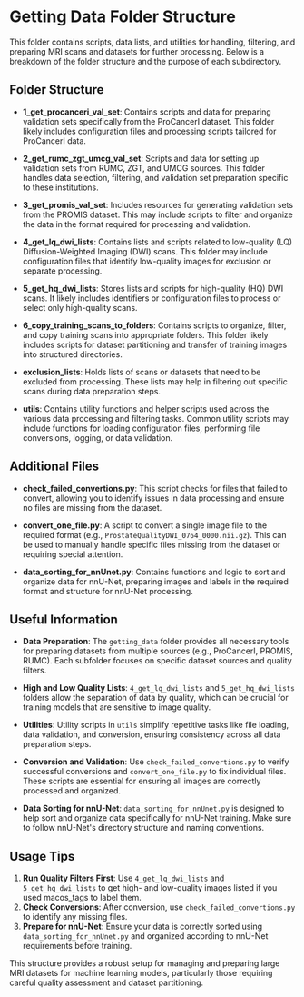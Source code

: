 # Getting Data Folder Structure

This folder contains scripts, data lists, and utilities for handling, filtering, and preparing MRI scans and datasets for further processing. Below is a breakdown of the folder structure and the purpose of each subdirectory.

## Folder Structure

- **1_get_procanceri_val_set**: Contains scripts and data for preparing validation sets specifically from the ProCancerI dataset. This folder likely includes configuration files and processing scripts tailored for ProCancerI data.


- **2_get_rumc_zgt_umcg_val_set**: Scripts and data for setting up validation sets from RUMC, ZGT, and UMCG sources. This folder handles data selection, filtering, and validation set preparation specific to these institutions.


- **3_get_promis_val_set**: Includes resources for generating validation sets from the PROMIS dataset. This may include scripts to filter and organize the data in the format required for processing and validation.


- **4_get_lq_dwi_lists**: Contains lists and scripts related to low-quality (LQ) Diffusion-Weighted Imaging (DWI) scans. This folder may include configuration files that identify low-quality images for exclusion or separate processing.


- **5_get_hq_dwi_lists**: Stores lists and scripts for high-quality (HQ) DWI scans. It likely includes identifiers or configuration files to process or select only high-quality scans.


- **6_copy_training_scans_to_folders**: Contains scripts to organize, filter, and copy training scans into appropriate folders. This folder likely includes scripts for dataset partitioning and transfer of training images into structured directories.


- **exclusion_lists**: Holds lists of scans or datasets that need to be excluded from processing. These lists may help in filtering out specific scans during data preparation steps.


- **utils**: Contains utility functions and helper scripts used across the various data processing and filtering tasks. Common utility scripts may include functions for loading configuration files, performing file conversions, logging, or data validation.

## Additional Files

- **check_failed_convertions.py**: This script checks for files that failed to convert, allowing you to identify issues in data processing and ensure no files are missing from the dataset.


- **convert_one_file.py**: A script to convert a single image file to the required format (e.g., `ProstateQualityDWI_0764_0000.nii.gz`). This can be used to manually handle specific files missing from the dataset or requiring special attention.


- **data_sorting_for_nnUnet.py**: Contains functions and logic to sort and organize data for nnU-Net, preparing images and labels in the required format and structure for nnU-Net processing.

## Useful Information

- **Data Preparation**: The `getting_data` folder provides all necessary tools for preparing datasets from multiple sources (e.g., ProCancerI, PROMIS, RUMC). Each subfolder focuses on specific dataset sources and quality filters.


- **High and Low Quality Lists**: `4_get_lq_dwi_lists` and `5_get_hq_dwi_lists` folders allow the separation of data by quality, which can be crucial for training models that are sensitive to image quality.


- **Utilities**: Utility scripts in `utils` simplify repetitive tasks like file loading, data validation, and conversion, ensuring consistency across all data preparation steps.


- **Conversion and Validation**: Use `check_failed_convertions.py` to verify successful conversions and `convert_one_file.py` to fix individual files. These scripts are essential for ensuring all images are correctly processed and organized.


- **Data Sorting for nnU-Net**: `data_sorting_for_nnUnet.py` is designed to help sort and organize data specifically for nnU-Net training. Make sure to follow nnU-Net's directory structure and naming conventions.

## Usage Tips

1. **Run Quality Filters First**: Use `4_get_lq_dwi_lists` and `5_get_hq_dwi_lists` to get high- and low-quality images listed if you used macos_tags to label them.
2. **Check Conversions**: After conversion, use `check_failed_convertions.py` to identify any missing files.
3. **Prepare for nnU-Net**: Ensure your data is correctly sorted using `data_sorting_for_nnUnet.py` and organized according to nnU-Net requirements before training.

This structure provides a robust setup for managing and preparing large MRI datasets for machine learning models, particularly those requiring careful quality assessment and dataset partitioning.
